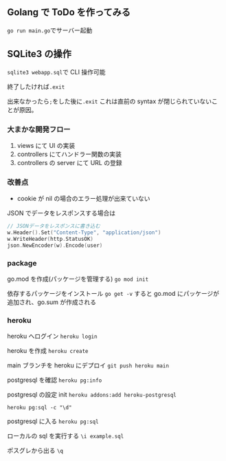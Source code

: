 ## Golang で ToDo を作ってみる

`go run main.go`でサーバー起動

## SQLite3 の操作

`sqlite3 webapp.sql`で CLI 操作可能

終了したければ`.exit`

出来なかったら`;`をした後に`.exit`
これは直前の syntax が閉じられていないことが原因。

### 大まかな開発フロー

1. views にて UI の実装
2. controllers にてハンドラー関数の実装
3. controllers の server にて URL の登録

### 改善点

- cookie が nil の場合のエラー処理が出来ていない

JSON でデータをレスポンスする場合は

```main.go
// JSONデータをレスポンスに書き込む
w.Header().Set("Content-Type", "application/json")
w.WriteHeader(http.StatusOK)
json.NewEncoder(w).Encode(user)
```

### package

go.mod を作成(パッケージを管理する)
`go mod init`

依存するパッケージをインストール
`go get -v`
すると go.mod にパッケージが追加され、go.sum が作成される

### heroku

heroku へログイン
`heroku login`

heroku を作成
`heroku create`

main ブランチを heroku にデプロイ
`git push heroku main`

postgresql を確認
`heroku pg:info`

postgresql の設定 init
`heroku addons:add heroku-postgresql`

`heroku pg:sql -c "\d"`

postgresql に入る
`heroku pg:sql`

ローカルの sql を実行する
`\i example.sql`

ポスグレから出る
`\q`
